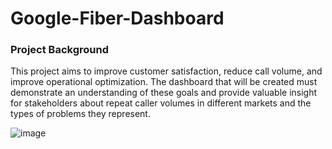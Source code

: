 # Google-Fiber-Dashboard

### Project Background

This project aims to improve customer satisfaction, reduce call volume, and improve operational optimization. The dashboard that will be created must demonstrate an understanding of these goals and provide valuable insight for stakeholders about repeat caller volumes in different markets and the types of problems they represent.

![image](https://github.com/user-attachments/assets/4bfc5043-7acd-456b-a412-4cce5fb38f76)

